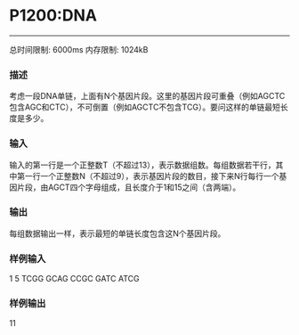 # P1200:DNA

------

总时间限制: 6000ms 内存限制: 1024kB

### 描述

考虑一段DNA单链，上面有N个基因片段。这里的基因片段可重叠（例如AGCTC包含AGC和CTC），不可倒置（例如AGCTC不包含TCG）。要问这样的单链最短长度是多少。

### 输入

输入的第一行是一个正整数T（不超过13），表示数据组数。每组数据若干行，其中第一行一个正整数N（不超过9），表示基因片段的数目，接下来N行每行一个基因片段，由AGCT四个字母组成，且长度介于1和15之间（含两端）。

### 输出

每组数据输出一样，表示最短的单链长度包含这N个基因片段。<br>

### 样例输入

1
5
TCGG
GCAG
CCGC
GATC
ATCG

### 样例输出

11